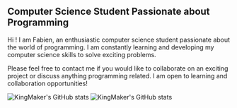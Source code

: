 ## Computer Science Student Passionate about Programming
Hi ! I am Fabien, an enthusiastic computer science student passionate about the world of programming. I am constantly learning and developing my computer science skills to solve exciting problems.

Please feel free to contact me if you would like to collaborate on an exciting project or discuss anything programming related. I am open to learning and collaboration opportunities!

![KingMaker's GitHub stats](https://github-readme-stats.vercel.app/api?username=fabien-ss&show_icons=true&theme=transparent)
![KingMaker's GitHub stats](https://github-profile-summary-cards.vercel.app/api/cards/repos-per-language?username=fabien-ss&theme=transparent&show_icons=true)

